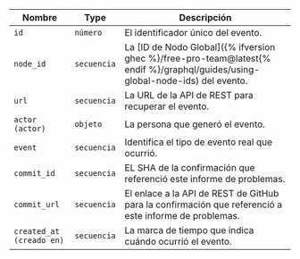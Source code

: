 | Nombre                   | Type        | Descripción                                                                                                                   |
| ------------------------ | ----------- | ----------------------------------------------------------------------------------------------------------------------------- |
| `id`                     | `número`    | El identificador único del evento.                                                                                            |
| `node_id`                | `secuencia` | La [ID de Nodo Global]({% ifversion ghec %}/free-pro-team@latest{% endif %}/graphql/guides/using-global-node-ids) del evento. |
| `url`                    | `secuencia` | La URL de la API de REST para recuperar el evento.                                                                            |
| `actor (actor)`          | `objeto`    | La persona que generó el evento.                                                                                              |
| `event`                  | `secuencia` | Identifica el tipo de evento real que ocurrió.                                                                                |
| `commit_id`              | `secuencia` | EL SHA de la confirmación que referenció este informe de problemas.                                                           |
| `commit_url`             | `secuencia` | El enlace a la API de REST de GitHub para la confirmación que referenció a este informe de problemas.                         |
| `created_at (creado en)` | `secuencia` | La marca de tiempo que indica cuándo ocurrió el evento.                                                                       |
